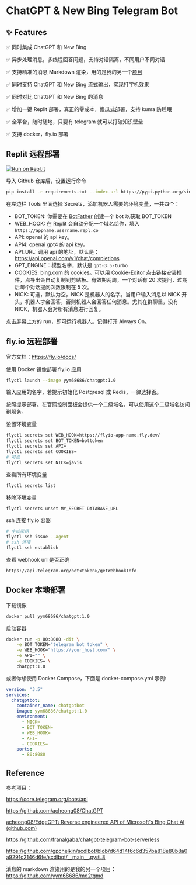 # ChatGPT & New Bing Telegram Bot

## ✨ Features

✅ 同时集成 ChatGPT 和 New Bing

✅ 异步处理消息，多线程回答问题，支持对话隔离，不同用户不同对话

✅ 支持精准的消息 Markdown 渲染，用的是我的另一个[项目](https://github.com/yym68686/md2tgmd)

✅ 同时支持 ChatGPT 和 New Bing 流式输出，实现打字机效果

✅ 同时对比 ChatGPT 和 New Bing 的消息

✅ 增加一键 Replit 部署，真正的零成本，傻瓜式部署，支持 kuma 防睡眠

✅ 全平台，随时随地，只要有 telegram 就可以打破知识壁垒

✅ 支持 docker，fly.io 部署

## Replit 远程部署

[![Run on Repl.it](https://replit.com/badge/github/yym68686/ChatGPT-Bing-Telegram-Bot)](https://replit.com/new/github/yym68686/ChatGPT-Bing-Telegram-Bot)

导入 Github 仓库后，设置运行命令

```bash
pip install -r requirements.txt --index-url https://pypi.python.org/simple/ > /dev/null && python3 webhook.py
```

在左边栏 Tools 里面选择 Secrets，添加机器人需要的环境变量，一共四个：

- BOT_TOKEN: 你需要在 [BotFather](https://t.me/BotFather) 创建一个 bot 以获取 BOT_TOKEN
- WEB_HOOK: 在 Replit 会自动分配一个域名给你，填入 `https://appname.username.repl.co`
- API: openai 的 api key。
- API4: openai gpt4 的 api key。
- API_URL: 调用 api 的地址，默认是：https://api.openai.com/v1/chat/completions
- GPT_ENGINE：模型名字，默认是 `gpt-3.5-turbo`
- COOKIES: bing.com 的 cookies。可以用 [Cookie-Editor](https://chrome.google.com/webstore/detail/cookie-editor/hlkenndednhfkekhgcdicdfddnkalmdm) 点击链接安装插件，点导出会自动复制到剪贴板。有效期两周，一个对话有 20 次提问，过期后每个对话提问次数限制在 5 次。
- NICK: 可选，默认为空，NICK 是机器人的名字。当用户输入消息以 NICK 开头，机器人才会回答，否则机器人会回答任何消息。尤其在群聊里，没有 NICK，机器人会对所有消息进行回复。

点击屏幕上方的 run，即可运行机器人。记得打开 Always On。

## fly.io 远程部署

官方文档：https://fly.io/docs/

使用 Docker 镜像部署 fly.io 应用

```bash
flyctl launch --image yym68686/chatgpt:1.0
```

输入应用的名字，若提示初始化 Postgresql 或 Redis，一律选择否。

按照提示部署。在官网控制面板会提供一个二级域名，可以使用这个二级域名访问到服务。

设置环境变量

```bash
flyctl secrets set WEB_HOOK=https://flyio-app-name.fly.dev/
flyctl secrets set BOT_TOKEN=bottoken
flyctl secrets set API=
flyctl secrets set COOKIES=
# 可选
flyctl secrets set NICK=javis
```

查看所有环境变量

```bash
flyctl secrets list
```

移除环境变量

```bash
flyctl secrets unset MY_SECRET DATABASE_URL
```

ssh 连接 fly.io 容器

```bash
# 生成密钥
flyctl ssh issue --agent
# ssh 连接
flyctl ssh establish
```

查看 webhook url 是否正确

```
https://api.telegram.org/bot<token>/getWebhookInfo
```

## Docker 本地部署

下载镜像

```bash
docker pull yym68686/chatgpt:1.0
```

启动容器

```bash
docker run -p 80:8080 -dit \
    -e BOT_TOKEN="telegram bot token" \
    -e WEB_HOOK="https://your_host.com/" \
    -e API="" \
    -e COOKIES= \
    chatgpt:1.0
```

或者你想使用 Docker Compose，下面是 docker-compose.yml 示例:

```yaml
version: "3.5"
services:
  chatgptbot:
    container_name: chatgptbot
    image: yym68686/chatgpt:1.0
    environment:
      - NICK=
      - BOT_TOKEN=
      - WEB_HOOK=
      - API=
      - COOKIES=
    ports:
      - 80:8080
```

## Reference

参考项目：

https://core.telegram.org/bots/api

https://github.com/acheong08/ChatGPT

[acheong08/EdgeGPT: Reverse engineered API of Microsoft&#39;s Bing Chat AI (github.com)](https://github.com/acheong08/EdgeGPT)

https://github.com/franalgaba/chatgpt-telegram-bot-serverless

https://github.com/gpchelkin/scdlbot/blob/d64d14f6c6d357ba818e80b8a0a9291c2146d6fe/scdlbot/__main__.py#L8

消息的 markdown 渲染用的是我的另一个项目：https://github.com/yym68686/md2tgmd